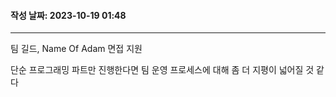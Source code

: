 #### 작성 날짜: 2023-10-19 01:48
---

팀 길드, Name Of Adam 면접 지원

단순 프로그래밍 파트만 진행한다면 팀 운영 프로세스에 대해 좀 더 지평이 넓어질 것 같다
